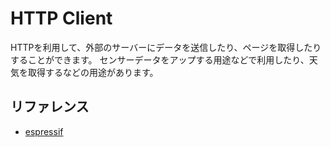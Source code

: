 # HTTP Client

HTTPを利用して、外部のサーバーにデータを送信したり、ページを取得したりすることができます。
センサーデータをアップする用途などで利用したり、天気を取得するなどの用途があります。

## リファレンス
- [espressif](https://docs.espressif.com/projects/esp-idf/en/latest/api-reference/protocols/esp_http_client.html)
